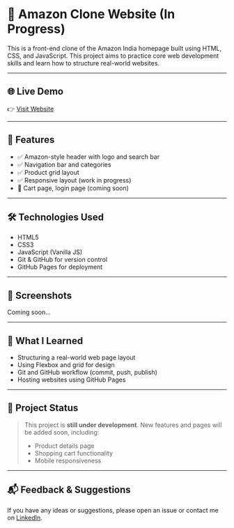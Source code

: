 # 🛒 Amazon Clone Website (In Progress)

This is a front-end clone of the Amazon India homepage built using HTML, CSS, and JavaScript. This project aims to practice core web development skills and learn how to structure real-world websites.

---

## 🌐 Live Demo
👉 [Visit Website](https://aarjav07.github.io/amazon-clone/)

---

## 🚀 Features

- ✅ Amazon-style header with logo and search bar
- ✅ Navigation bar and categories
- ✅ Product grid layout
- ✅ Responsive layout (work in progress)
- 🚧 Cart page, login page (coming soon)

---

## 🛠️ Technologies Used

- HTML5
- CSS3
- JavaScript (Vanilla JS)
- Git & GitHub for version control
- GitHub Pages for deployment

---

## 📸 Screenshots
Coming soon...

---

## 🧠 What I Learned

- Structuring a real-world web page layout
- Using Flexbox and grid for design
- Git and GitHub workflow (commit, push, publish)
- Hosting websites using GitHub Pages

---

## 🔧 Project Status

> This project is **still under development**. New features and pages will be added soon, including:
> - Product details page  
> - Shopping cart functionality  
> - Mobile responsiveness  

---

## 📬 Feedback & Suggestions

If you have any ideas or suggestions, please open an issue or contact me on [LinkedIn](https://www.linkedin.com/in/aarjav-jain-46524433b/).


